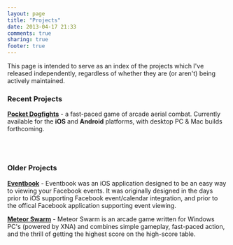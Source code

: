 ```yaml
---
layout: page
title: "Projects"
date: 2013-04-17 21:33
comments: true
sharing: true
footer: true
---
```

This page is intended to serve as an index of the projects which I've released independently, regardless of whether they are (or aren't) being actively maintained.

### Recent Projects ###
**[Pocket Dogfights](http://www.pocketdogfights.com)** - a fast-paced game of arcade aerial combat. Currently available for the **iOS** and **Android** platforms, with desktop PC &amp; Mac builds forthcoming.

<br />

<br />

### Older Projects ###
**[Eventbook](http://eventbook.zerobyt.es)** - Eventbook was an iOS application designed to be an easy way to viewing your Facebook events. It was originally designed in the days prior to iOS supporting Facebook event/calendar integration, and prior to the offical Facebook application supporting event viewing.

**[Meteor Swarm](http://meteorswarm.zerobyt.es)** - Meteor Swarm is an arcade game written for Windows PC's (powered by XNA) and combines simple gameplay, fast-paced action, and the thrill of getting the highest score on the high-score table. 